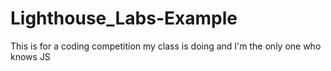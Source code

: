 # Lighthouse_Labs-Example

This is for a coding competition my class is doing and I'm the only one who knows JS
